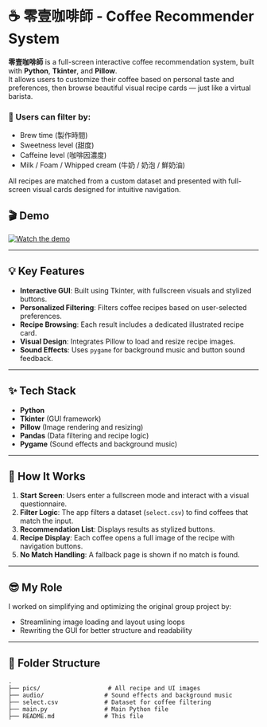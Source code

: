 # ☕ 零壹咖啡師 - Coffee Recommender System
**零壹咖啡師** is a full-screen interactive coffee recommendation system, built with **Python**, **Tkinter**, and **Pillow**.  
It allows users to customize their coffee based on personal taste and preferences, then browse beautiful visual recipe cards — just like a virtual barista.

### 🧾 Users can filter by:
- Brew time (製作時間)
- Sweetness level (甜度)
- Caffeine level (咖啡因濃度)
- Milk / Foam / Whipped cream (牛奶 / 奶泡 / 鮮奶油)

All recipes are matched from a custom dataset and presented with full-screen visual cards designed for intuitive navigation.

## 🎬 Demo
[![Watch the demo](https://img.youtube.com/vi/08I_F10XkKg/maxresdefault.jpg)](https://youtu.be/08I_F10XkKg?si=7BYNIbqrBmiiPnoJ)

---

## 💡 Key Features
- **Interactive GUI**: Built using Tkinter, with fullscreen visuals and stylized buttons.
- **Personalized Filtering**: Filters coffee recipes based on user-selected preferences.
- **Recipe Browsing**: Each result includes a dedicated illustrated recipe card.
- **Visual Design**: Integrates Pillow to load and resize recipe images.
- **Sound Effects**: Uses `pygame` for background music and button sound feedback.

---

## ✨ Tech Stack
- **Python**
- **Tkinter** (GUI framework)
- **Pillow** (Image rendering and resizing)
- **Pandas** (Data filtering and recipe logic)
- **Pygame** (Sound effects and background music)

---

## 🚀 How It Works
1. **Start Screen**: Users enter a fullscreen mode and interact with a visual questionnaire.
2. **Filter Logic**: The app filters a dataset (`select.csv`) to find coffees that match the input.
3. **Recommendation List**: Displays results as stylized buttons.
4. **Recipe Display**: Each coffee opens a full image of the recipe with navigation buttons.
5. **No Match Handling**: A fallback page is shown if no match is found.

---

## 😎 My Role
I worked on simplifying and optimizing the original group project by:
- Streamlining image loading and layout using loops
- Rewriting the GUI for better structure and readability


---

## 🔗 Folder Structure
```
.
├── pics/                   # All recipe and UI images
├── audio/                 # Sound effects and background music
├── select.csv             # Dataset for coffee filtering
├── main.py                # Main Python file
├── README.md              # This file
```


